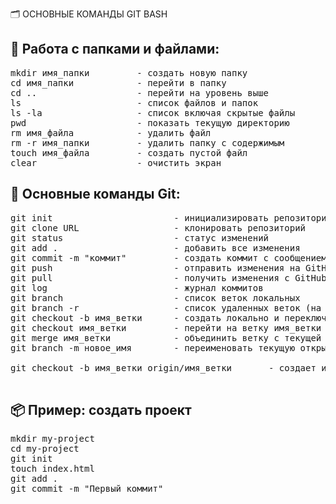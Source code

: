 🗂 ОСНОВНЫЕ КОМАНДЫ GIT BASH

📁 Работа с папками и файлами:
--------------------------------
<pre>
mkdir имя_папки         - создать новую папку
cd имя_папки            - перейти в папку
cd ..                   - перейти на уровень выше
ls                      - список файлов и папок
ls -la                  - список включая скрытые файлы
pwd                     - показать текущую директорию
rm имя_файла            - удалить файл
rm -r имя_папки         - удалить папку с содержимым
touch имя_файла         - создать пустой файл
clear                   - очистить экран
</pre>
🔧 Основные команды Git:
--------------------------------
<pre>
git init                       - инициализировать репозиторий
git clone URL                  - клонировать репозиторий
git status                     - статус изменений
git add .                      - добавить все изменения
git commit -m "коммит"         - создать коммит с сообщением
git push                       - отправить изменения на GitHub
git pull                       - получить изменения с GitHub
git log                        - журнал коммитов
git branch                     - список веток локальных
git branch -r                  - список удаленных веток (на GitHub)
git checkout -b имя_ветки      - создать локально и переключиться на ветку
git checkout имя_ветки         - перейти на ветку имя_ветки
git merge имя_ветки            - объединить ветку с текущей
git branch -m новое_имя        - переименовать текущую открытую ветку в новое_имя
  
git checkout -b имя_ветки origin/имя_ветки       - создает и переключается на удаленную ветку локально
  
</pre>

📦 Пример: создать проект
--------------------------------
<pre>
mkdir my-project
cd my-project
git init
touch index.html
git add .
git commit -m "Первый коммит"
</pre>
